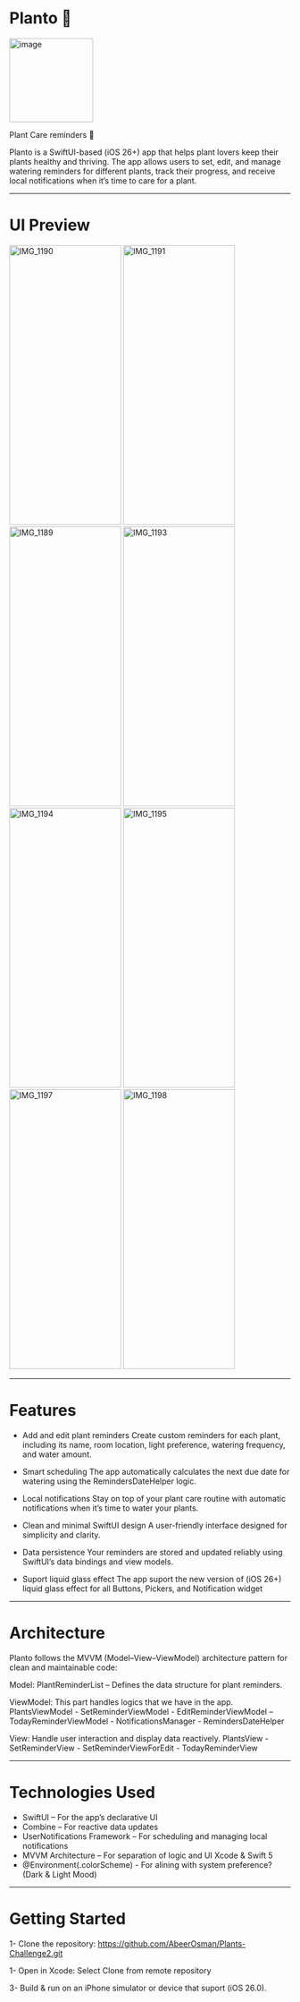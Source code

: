 # Planto 🌿
<img width="150" height="150" alt="image" src="https://github.com/user-attachments/assets/fa20ac28-8346-44fe-94d0-6a5804fafdf8" />

Plant Care reminders 🌿 

Planto is a SwiftUI-based (iOS 26+) app that helps plant lovers keep their plants healthy and thriving. The app allows users to set, edit, and manage watering reminders for different plants, track their progress, and receive local notifications when it’s time to care for a plant.

------------------------------------------------------------------------------------------------------------------------------------

# UI Preview

<img width="200" height="500" alt="IMG_1190" src="https://github.com/user-attachments/assets/24325069-f778-43e0-92d6-02e742ef3c29" /> <img width="200" height="500" alt="IMG_1191" src="https://github.com/user-attachments/assets/05707ecf-ed8a-4c55-b53d-6581737ce3a2" /> <img width="200" height="500" alt="IMG_1189" src="https://github.com/user-attachments/assets/10cf2743-30d5-4c90-a84d-5f9fcdecda2c" /> <img width="200" height="500" alt="IMG_1193" src="https://github.com/user-attachments/assets/4ccd269b-b064-4962-9295-abdae7ef4997" /> <img width="200" height="500" alt="IMG_1194" src="https://github.com/user-attachments/assets/52e6e8c8-7b6f-4894-bd47-7ebaf899c5f6" /> <img width="200" height="500" alt="IMG_1195" src="https://github.com/user-attachments/assets/5b1ba2b4-1f31-4797-8400-fff351d7cf5b" /> <img width="200" height="500" alt="IMG_1197" src="https://github.com/user-attachments/assets/cf3e7b3c-44e9-4d40-884e-a4e888729c58" /> <img width="200" height="500" alt="IMG_1198" src="https://github.com/user-attachments/assets/3ecae490-e1fa-439e-9a5f-7a6db09739b6" />


------------------------------------------------------------------------------------------------------------------------------------

# Features

* Add and edit plant reminders
Create custom reminders for each plant, including its name, room location, light preference, watering frequency, and water amount.

* Smart scheduling
The app automatically calculates the next due date for watering using the RemindersDateHelper logic.

* Local notifications
Stay on top of your plant care routine with automatic notifications when it’s time to water your plants.

* Clean and minimal SwiftUI design
A user-friendly interface designed for simplicity and clarity.

* Data persistence
Your reminders are stored and updated reliably using SwiftUI’s data bindings and view models.

* Suport liquid glass effect
The app suport the new version of (iOS 26+) liquid glass effect for all Buttons, Pickers, and Notification widget

------------------------------------------------------------------------------------------------------------------------------------

# Architecture

Planto follows the MVVM (Model–View–ViewModel) architecture pattern for clean and maintainable code:

Model:
PlantReminderList – Defines the data structure for plant reminders.

ViewModel:
This part handles logics that we have in the app. 
PlantsViewModel - SetReminderViewModel - EditReminderViewModel – TodayReminderViewModel - NotificationsManager - RemindersDateHelper 

View:
Handle user interaction and display data reactively.
PlantsView - SetReminderView - SetReminderViewForEdit - TodayReminderView 

------------------------------------------------------------------------------------------------------------------------------------

# Technologies Used

* SwiftUI – For the app’s declarative UI
* Combine – For reactive data updates
* UserNotifications Framework – For scheduling and managing local notifications
* MVVM Architecture – For separation of logic and UI
Xcode & Swift 5
* @Environment(\.colorScheme) - For alining with system preference? (Dark & Light Mood)
  
------------------------------------------------------------------------------------------------------------------------------------
# Getting Started

1- Clone the repository:
https://github.com/AbeerOsman/Plants-Challenge2.git

1- Open in Xcode:
Select Clone from remote repository 

3- Build & run on an iPhone simulator or device that suport (iOS 26.0).
